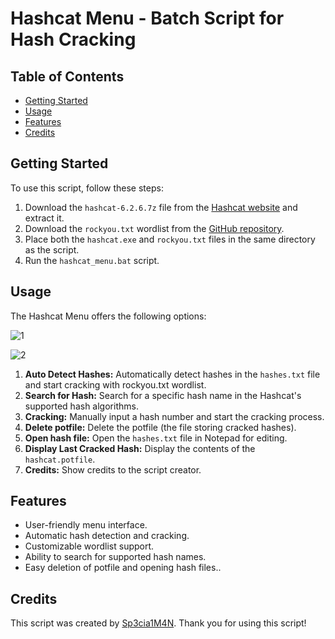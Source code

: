 
# Hashcat Menu - Batch Script for Hash Cracking

## Table of Contents

- [Getting Started](#getting-started)
- [Usage](#usage)
- [Features](#features)
- [Credits](#credits)

## Getting Started

To use this script, follow these steps:

1. Download the `hashcat-6.2.6.7z` file from the [Hashcat website](https://hashcat.net/files/hashcat-6.2.6.7z) and extract it.
2. Download the `rockyou.txt` wordlist from the [GitHub repository](https://github.com/brannondorsey/naive-hashcat/releases/download/data/rockyou.txt).
3. Place both the `hashcat.exe` and `rockyou.txt` files in the same directory as the script.
4. Run the `hashcat_menu.bat` script.

## Usage
The Hashcat Menu offers the following options:

![1](https://github.com/sp3cia1m4n/hashcat_menu/assets/92638468/298f0d21-cfd6-4d03-9b59-7216dd1cc533)

![2](https://github.com/sp3cia1m4n/hashcat_menu/assets/92638468/bcab5441-f731-456f-bf86-d761a4d728fc)

1. **Auto Detect Hashes:** Automatically detect hashes in the `hashes.txt` file and start cracking with rockyou.txt wordlist.
2. **Search for Hash:** Search for a specific hash name in the Hashcat's supported hash algorithms.
3. **Cracking:** Manually input a hash number and start the cracking process.
4. **Delete potfile:** Delete the potfile (the file storing cracked hashes).
5. **Open hash file:** Open the `hashes.txt` file in Notepad for editing.
6. **Display Last Cracked Hash:** Display the contents of the `hashcat.potfile`.
7. **Credits:** Show credits to the script creator.


## Features

- User-friendly menu interface.
- Automatic hash detection and cracking.
- Customizable wordlist support.
- Ability to search for supported hash names.
- Easy deletion of potfile and opening hash files..

## Credits

This script was created by [Sp3cia1M4N](https://twitter.com/Sp3cia1M4N). Thank you for using this script!

